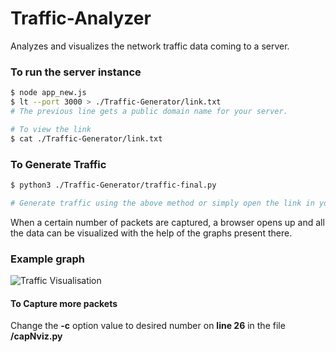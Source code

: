 # Traffic-Analyzer
Analyzes and visualizes the network traffic data coming to a server. 

### To run the server instance
``` sh
$ node app_new.js
$ lt --port 3000 > ./Traffic-Generator/link.txt
# The previous line gets a public domain name for your server.

# To view the link
$ cat ./Traffic-Generator/link.txt
```

### To Generate Traffic
``` sh
$ python3 ./Traffic-Generator/traffic-final.py

# Generate traffic using the above method or simply open the link in your browser.
```

When a certain number of packets are captured, a browser opens up and all the data can be visualized with the help of the graphs present there.

### Example graph

![Traffic Visualisation](https://github.com/[Darknight745]/[Traffic-Analyzer]/blob/[master]/newplot.png?raw=true)

#### To Capture more packets

Change the **-c** option value to desired number on **line 26** in the file **/capNviz.py**
